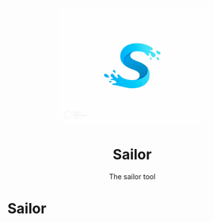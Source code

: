 


<p align="center">
  <img src="sailorlogo_auto_x2.jpg" width="300", alt="style.css">
  <h1 align="center">Sailor</h1>
  <p align="center">The sailor tool</p>
</p>


# Sailor
